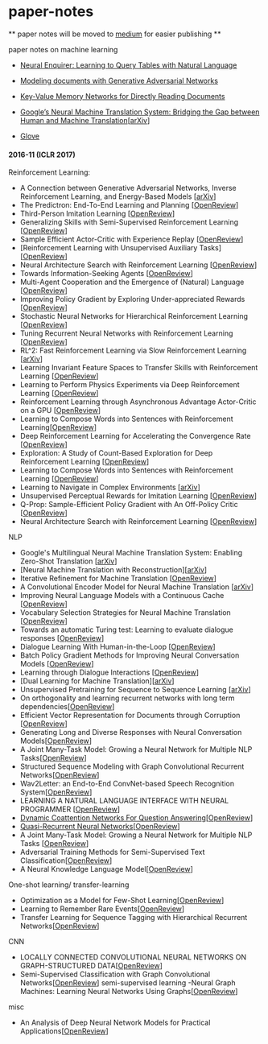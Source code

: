 # paper-notes
** paper notes will be moved to [medium](https://medium.com/@wenchenli) for easier publishing **

paper notes on machine learning

- [Neural Enquirer: Learning to Query Tables with Natural Language](notes/NeuralEnquirer.md)

- [Modeling documents with Generative Adversarial
Networks](notes/ADM.md)

- [Key-Value Memory Networks for Directly Reading Documents](notes/KV-MemNN.md)

- [Google’s Neural Machine Translation System: Bridging the Gap between Human and Machine Translation](notes/GNMT.md)[[arXiv](https://arxiv.org/pdf/1609.08144.pdf)]

- [Glove](notes/glove.md)
#### 2016-11 (ICLR 2017)

Reinforcement Learning:

- A Connection between Generative Adversarial Networks, Inverse Reinforcement Learning, and Energy-Based Models [[arXiv](https://arxiv.org/abs/1611.03852)]
- The Predictron: End-To-End Learning and Planning [[OpenReview](http://openreview.net/forum?id=BkJsCIcgl)]
- Third-Person Imitation Learning [[OpenReview](http://openreview.net/forum?id=B16dGcqlx)]
- Generalizing Skills with Semi-Supervised Reinforcement Learning [[OpenReview](http://openreview.net/forum?id=ryHlUtqge)]
- Sample Efficient Actor-Critic with Experience Replay [[OpenReview](http://openreview.net/forum?id=HyM25Mqel)]
- [Reinforcement Learning with Unsupervised Auxiliary Tasks][[OpenReview](http://openreview.net/forum?id=SJ6yPD5xg)]
- Neural Architecture Search with Reinforcement Learning [[OpenReview](http://openreview.net/forum?id=r1Ue8Hcxg)]
- Towards Information-Seeking Agents [[OpenReview](http://openreview.net/forum?id=SyW2QSige)]
- Multi-Agent Cooperation and the Emergence of (Natural) Language [[OpenReview](http://openreview.net/forum?id=Hk8N3Sclg)]
- Improving Policy Gradient by Exploring Under-appreciated Rewards [[OpenReview](http://openreview.net/forum?id=ryT4pvqll)]
- Stochastic Neural Networks for Hierarchical Reinforcement Learning [[OpenReview](http://openreview.net/forum?id=B1oK8aoxe)]
- Tuning Recurrent Neural Networks with Reinforcement Learning [[OpenReview](https://arxiv.org/abs/1611.02796)]
- RL^2: Fast Reinforcement Learning via Slow Reinforcement Learning [[arXiv](https://arxiv.org/abs/1611.02779)]
- Learning Invariant Feature Spaces to Transfer Skills with Reinforcement Learning [[OpenReview](http://openreview.net/forum?id=Hyq4yhile)]
- Learning to Perform Physics Experiments via Deep Reinforcement Learning [[OpenReview](http://openreview.net/forum?id=r1nTpv9eg)]
- Reinforcement Learning through Asynchronous Advantage Actor-Critic on a GPU [[OpenReview](http://openreview.net/forum?id=r1VGvBcxl)]
- Learning to Compose Words into Sentences with Reinforcement Learning[[OpenReview](http://openreview.net/forum?id=Skvgqgqxe)]
- Deep Reinforcement Learning for Accelerating the Convergence Rate [[OpenReview](http://openreview.net/forum?id=Syg_lYixe)]
- Exploration: A Study of Count-Based Exploration for Deep Reinforcement Learning [[OpenReview](http://openreview.net/forum?id=SyOvg6jxx)]
- Learning to Compose Words into Sentences with Reinforcement Learning [[OpenReview](http://openreview.net/forum?id=Skvgqgqxe)]
- Learning to Navigate in Complex Environments [[arXiv](https://arxiv.org/abs/1611.03673)]
- Unsupervised Perceptual Rewards for Imitation Learning [[OpenReview](http://openreview.net/forum?id=Bkul3t9ee)]
- Q-Prop: Sample-Efficient Policy Gradient with An Off-Policy Critic [[OpenReview](http://openreview.net/forum?id=SJ3rcZcxl)]
- Neural Architecture Search with Reinforcement Learning [[OpenReview](http://openreview.net/pdf?id=r1Ue8Hcxg)]

NLP

- Google's Multilingual Neural Machine Translation System: Enabling Zero-Shot Translation [[arXiv](https://arxiv.org/abs/1611.04558)]
- [Neural Machine Translation with Reconstruction][[arXiv](https://arxiv.org/abs/1611.01874v1)]
- Iterative Refinement for Machine Translation [[OpenReview](http://openreview.net/forum?id=r1y1aawlg)]
- A Convolutional Encoder Model for Neural Machine Translation [[arXiv](https://arxiv.org/abs/1611.02344)]
- Improving Neural Language Models with a Continuous Cache [[OpenReview](http://openreview.net/forum?id=B184E5qee)]
- Vocabulary Selection Strategies for Neural Machine Translation [[OpenReview](http://openreview.net/forum?id=Bk8N0RLxx)]
- Towards an automatic Turing test: Learning to evaluate dialogue responses [[OpenReview](http://openreview.net/forum?id=HJ5PIaseg)]
- Dialogue Learning With Human-in-the-Loop [[OpenReview](http://openreview.net/forum?id=HJgXCV9xx)]
- Batch Policy Gradient Methods for Improving Neural Conversation Models [[OpenReview](http://openreview.net/forum?id=rJfMusFll)]
- Learning through Dialogue Interactions [[OpenReview](http://openreview.net/forum?id=rkE8pVcle)]
- [Dual Learning for Machine Translation][[arXiv](https://arxiv.org/abs/1611.00179)]
- Unsupervised Pretraining for Sequence to Sequence Learning [[arXiv](https://arxiv.org/abs/1611.02683)]
- On orthogonality and learning recurrent networks with long term dependencies[[OpenReview](http://openreview.net/pdf?id=HkuVu3ige)]
- Efficient Vector Representation for Documents through Corruption
[[OpenReview](http://openreview.net/pdf?id=B1Igu2ogg)]
- Generating Long and Diverse Responses with Neural Conversation Models[[OpenReview](http://openreview.net/pdf?id=HJDdiT9gl)]
- A Joint Many-Task Model: Growing a Neural Network for Multiple NLP Tasks[[OpenReview](http://openreview.net/pdf?id=SJZAb5cel)]
- Structured Sequence Modeling with Graph Convolutional Recurrent Networks[[OpenReview](http://openreview.net/pdf?id=S19eAF9ee)]
- Wav2Letter: an End-to-End ConvNet-based Speech Recognition System[[OpenReview](http://openreview.net/pdf?id=ry2YOrcge)]
- LEARNING A NATURAL LANGUAGE INTERFACE WITH NEURAL PROGRAMMER
[[OpenReview](http://openreview.net/pdf?id=BkUDvt5gg)]
- [Dynamic Coattention Networks For Question Answering](notes/DMN.md)[[OpenReview](http://openreview.net/pdf?id=rJeKjwvclx)]
- [Quasi-Recurrent Neural Networks](notes/QRNN.md)[[OpenReview](http://openreview.net/pdf?id=H1zJ-v5xl)]
- A Joint Many-Task Model: Growing a Neural Network for Multiple NLP Tasks [[OpenReview](http://openreview.net/forum?id=SJZAb5cel)]
- Adversarial Training Methods for Semi-Supervised Text Classification[[OpenReview](http://openreview.net/pdf?id=r1X3g2_xl)]
- A Neural Knowledge Language Model[[OpenReview](http://openreview.net/pdf?id=BJwFrvOeg)]


One-shot learning/ transfer-learning
- Optimization as a Model for Few-Shot Learning[[OpenReview](http://openreview.net/pdf?id=rJY0-Kcll)]
- Learning to Remember Rare Events[[OpenReview](http://openreview.net/pdf?id=SJTQLdqlg)]
- Transfer Learning for Sequence Tagging with Hierarchical Recurrent Networks[[OpenReview](http://openreview.net/pdf?id=ByxpMd9lx)]


CNN
- LOCALLY CONNECTED CONVOLUTIONAL NEURAL
NETWORKS ON GRAPH-STRUCTURED DATA[[OpenReview](http://openreview.net/pdf?id=BkIqod5ll)]
- Semi-Supervised Classification with Graph Convolutional Networks[[OpenReview](http://openreview.net/pdf?id=BkIqod5ll)]
semi-supervised learning
-Neural Graph Machines: Learning Neural Networks Using Graphs[[OpenReview](http://openreview.net/pdf?id=SJU4ayYgl)]


misc
- An Analysis of Deep Neural Network Models for Practical Applications[[OpenReview](http://openreview.net/pdf?id=Bygq-H9eg)]


